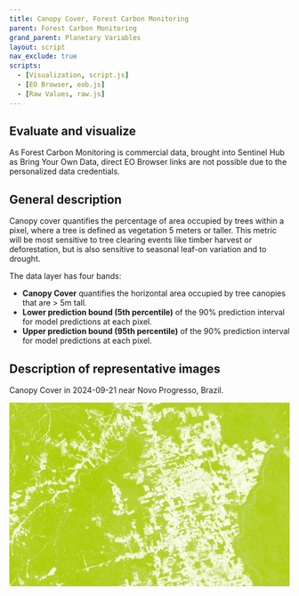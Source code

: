 ```yaml
---
title: Canopy Cover, Forest Carbon Monitoring
parent: Forest Carbon Monitoring
grand_parent: Planetary Variables
layout: script
nav_exclude: true
scripts:
  - [Visualization, script.js]
  - [EO Browser, eob.js]
  - [Raw Values, raw.js]
---
```


## Evaluate and visualize

As Forest Carbon Monitoring is commercial data, brought into Sentinel Hub as Bring Your Own Data, direct EO Browser links are not possible due to the personalized data credentials.

## General description

Canopy cover quantifies the percentage of area occupied by trees within a
pixel, where a tree is defined as vegetation 5 meters or taller. This metric will be most sensitive to tree clearing
events like timber harvest or deforestation, but is also sensitive to seasonal leaf-on variation and to drought.

The data layer has four bands:

- **Canopy Cover** quantifies the horizontal area occupied by tree canopies that are > 5m tall.
- **Lower prediction bound (5th percentile)** of the 90% prediction interval for model predictions at each pixel.
- **Upper prediction bound (95th percentile)** of the 90% prediction interval for model predictions at each pixel.

## Description of representative images

Canopy Cover in 2024-09-21 near Novo Progresso, Brazil.

![Canopy Cover Example](fig/canopycover.jpg)
